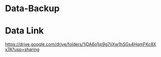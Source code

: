 # Data-Backup
# Data Link
https://drive.google.com/drive/folders/1jDA6o1jp9g7ijXw1hSGs4HqmFKc8Xx7A?usp=sharing
